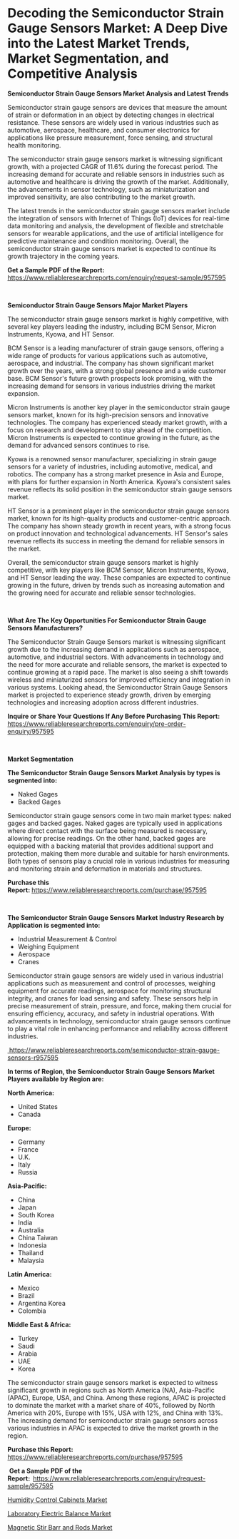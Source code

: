 <p><h1>Decoding the Semiconductor Strain Gauge Sensors Market: A Deep Dive into the Latest Market Trends, Market Segmentation, and Competitive Analysis</h1></p><p><strong>Semiconductor Strain Gauge Sensors Market Analysis and Latest Trends</strong></p>
<p><p>Semiconductor strain gauge sensors are devices that measure the amount of strain or deformation in an object by detecting changes in electrical resistance. These sensors are widely used in various industries such as automotive, aerospace, healthcare, and consumer electronics for applications like pressure measurement, force sensing, and structural health monitoring.</p><p>The semiconductor strain gauge sensors market is witnessing significant growth, with a projected CAGR of 11.6% during the forecast period. The increasing demand for accurate and reliable sensors in industries such as automotive and healthcare is driving the growth of the market. Additionally, the advancements in sensor technology, such as miniaturization and improved sensitivity, are also contributing to the market growth.</p><p>The latest trends in the semiconductor strain gauge sensors market include the integration of sensors with Internet of Things (IoT) devices for real-time data monitoring and analysis, the development of flexible and stretchable sensors for wearable applications, and the use of artificial intelligence for predictive maintenance and condition monitoring. Overall, the semiconductor strain gauge sensors market is expected to continue its growth trajectory in the coming years.</p></p>
<p><strong>Get a Sample PDF of the Report:&nbsp;</strong> <a href="https://www.reliableresearchreports.com/enquiry/request-sample/957595">https://www.reliableresearchreports.com/enquiry/request-sample/957595</a></p>
<p>&nbsp;</p>
<p><strong>Semiconductor Strain Gauge Sensors Major Market Players</strong></p>
<p><p>The semiconductor strain gauge sensors market is highly competitive, with several key players leading the industry, including BCM Sensor, Micron Instruments, Kyowa, and HT Sensor. </p><p>BCM Sensor is a leading manufacturer of strain gauge sensors, offering a wide range of products for various applications such as automotive, aerospace, and industrial. The company has shown significant market growth over the years, with a strong global presence and a wide customer base. BCM Sensor's future growth prospects look promising, with the increasing demand for sensors in various industries driving the market expansion.</p><p>Micron Instruments is another key player in the semiconductor strain gauge sensors market, known for its high-precision sensors and innovative technologies. The company has experienced steady market growth, with a focus on research and development to stay ahead of the competition. Micron Instruments is expected to continue growing in the future, as the demand for advanced sensors continues to rise.</p><p>Kyowa is a renowned sensor manufacturer, specializing in strain gauge sensors for a variety of industries, including automotive, medical, and robotics. The company has a strong market presence in Asia and Europe, with plans for further expansion in North America. Kyowa's consistent sales revenue reflects its solid position in the semiconductor strain gauge sensors market.</p><p>HT Sensor is a prominent player in the semiconductor strain gauge sensors market, known for its high-quality products and customer-centric approach. The company has shown steady growth in recent years, with a strong focus on product innovation and technological advancements. HT Sensor's sales revenue reflects its success in meeting the demand for reliable sensors in the market.</p><p>Overall, the semiconductor strain gauge sensors market is highly competitive, with key players like BCM Sensor, Micron Instruments, Kyowa, and HT Sensor leading the way. These companies are expected to continue growing in the future, driven by trends such as increasing automation and the growing need for accurate and reliable sensor technologies.</p></p>
<p>&nbsp;</p>
<p><strong>What Are The Key Opportunities For Semiconductor Strain Gauge Sensors Manufacturers?</strong></p>
<p><p>The Semiconductor Strain Gauge Sensors market is witnessing significant growth due to the increasing demand in applications such as aerospace, automotive, and industrial sectors. With advancements in technology and the need for more accurate and reliable sensors, the market is expected to continue growing at a rapid pace. The market is also seeing a shift towards wireless and miniaturized sensors for improved efficiency and integration in various systems. Looking ahead, the Semiconductor Strain Gauge Sensors market is projected to experience steady growth, driven by emerging technologies and increasing adoption across different industries.</p></p>
<p><strong>Inquire or Share Your Questions If Any Before Purchasing This Report:</strong> <a href="https://www.reliableresearchreports.com/enquiry/pre-order-enquiry/957595">https://www.reliableresearchreports.com/enquiry/pre-order-enquiry/957595</a></p>
<p>&nbsp;</p>
<p><strong>Market Segmentation</strong></p>
<p><strong>The Semiconductor Strain Gauge Sensors Market Analysis by types is segmented into:</strong></p>
<p><ul><li>Naked Gages</li><li>Backed Gages</li></ul></p>
<p><p>Semiconductor strain gauge sensors come in two main market types: naked gages and backed gages. Naked gages are typically used in applications where direct contact with the surface being measured is necessary, allowing for precise readings. On the other hand, backed gages are equipped with a backing material that provides additional support and protection, making them more durable and suitable for harsh environments. Both types of sensors play a crucial role in various industries for measuring and monitoring strain and deformation in materials and structures.</p></p>
<p><strong>Purchase this Report:&nbsp;</strong><a href="https://www.reliableresearchreports.com/purchase/957595">https://www.reliableresearchreports.com/purchase/957595</a></p>
<p>&nbsp;</p>
<p><strong>The Semiconductor Strain Gauge Sensors Market Industry Research by Application is segmented into:</strong></p>
<p><ul><li>Industrial Measurement & Control</li><li>Weighing Equipment</li><li>Aerospace</li><li>Cranes</li></ul></p>
<p><p>Semiconductor strain gauge sensors are widely used in various industrial applications such as measurement and control of processes, weighing equipment for accurate readings, aerospace for monitoring structural integrity, and cranes for load sensing and safety. These sensors help in precise measurement of strain, pressure, and force, making them crucial for ensuring efficiency, accuracy, and safety in industrial operations. With advancements in technology, semiconductor strain gauge sensors continue to play a vital role in enhancing performance and reliability across different industries.</p></p>
<p><a href="https://www.reliableresearchreports.com/semiconductor-strain-gauge-sensors-r957595">&nbsp;https://www.reliableresearchreports.com/semiconductor-strain-gauge-sensors-r957595</a></p>
<p><strong>In terms of Region, the Semiconductor Strain Gauge Sensors Market Players available by Region are:</strong></p>
<p>
    <p> <strong> North America: </strong>
        <ul>
            <li>United States</li>
            <li>Canada</li>
        </ul>
        </p> 
    <p> <strong> Europe: </strong>
        <ul>
            <li>Germany</li>
            <li>France</li>
            <li>U.K.</li>
            <li>Italy</li>
            <li>Russia</li>
        </ul>
        </p> 
    <p> <strong> Asia-Pacific: </strong>
        <ul>
            <li>China</li>
            <li>Japan</li>
            <li>South Korea</li>
            <li>India</li>
            <li>Australia</li>
            <li>China Taiwan</li>
            <li>Indonesia</li>
            <li>Thailand</li>
            <li>Malaysia</li>
        </ul>
        </p> 
    <p> <strong> Latin America: </strong>
        <ul>
            <li>Mexico</li>
            <li>Brazil</li>
            <li>Argentina Korea</li>
            <li>Colombia</li>
        </ul>
        </p> 
    <p> <strong> Middle East & Africa: </strong>
        <ul>
            <li>Turkey</li>
            <li>Saudi</li>
            <li>Arabia</li>
            <li>UAE</li>
            <li>Korea</li>
        </ul>
    </p>
    </p>
<p><p>The semiconductor strain gauge sensors market is expected to witness significant growth in regions such as North America (NA), Asia-Pacific (APAC), Europe, USA, and China. Among these regions, APAC is projected to dominate the market with a market share of 40%, followed by North America with 20%, Europe with 15%, USA with 12%, and China with 13%. The increasing demand for semiconductor strain gauge sensors across various industries in APAC is expected to drive the market growth in the region.</p></p>
<p><strong>Purchase this Report: </strong><a href="https://www.reliableresearchreports.com/purchase/957595">https://www.reliableresearchreports.com/purchase/957595</a></p>
<p>&nbsp;<strong>Get a Sample PDF of the Report:&nbsp;&nbsp;</strong><a href="https://www.reliableresearchreports.com/enquiry/request-sample/957595">https://www.reliableresearchreports.com/enquiry/request-sample/957595</a></p>
<p><strong></strong></p>
<p><p><a href="https://github.com/markusgodoy/Market-Research-Report-List-4/blob/main/humidity-control-cabinets-market.md">Humidity Control Cabinets Market</a></p><p><a href="https://github.com/arionmp/Market-Research-Report-List-4/blob/main/laboratory-electric-balance-market.md">Laboratory Electric Balance Market</a></p><p><a href="https://github.com/SheilaBruen2023/Market-Research-Report-List-2/blob/main/magnetic-stir-barr-and-rods-market.md">Magnetic Stir Barr and Rods Market</a></p></p>